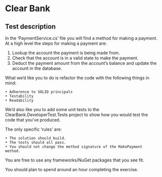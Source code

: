 # Clear Bank

## Test description

In the ‘PaymentService.cs’ file you will find a method for making a payment. At a high level the steps for making a payment are:

1. Lookup the account the payment is being made from.
2. Check that the account is in a valid state to make the payment.
3. Deduct the payment amount from the account’s balance and update the account in the database.

What we’d like you to do is refactor the code with the following things in mind:

    • Adherence to SOLID principals
    • Testability 
    • Readability

We’d also like you to add some unit tests to the ClearBank.DeveloperTest.Tests project to show how you would test the code that you’ve produced.

The only specific ‘rules’ are:

    • The solution should build.
    • The tests should all pass.
    • You should not change the method signature of the MakePayment method.

You are free to use any frameworks/NuGet packages that you see fit.

You should plan to spend around an hour completing the exercise.
